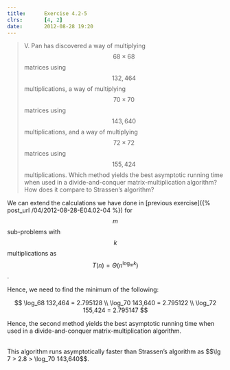 ```yaml
---
title:      Exercise 4.2-5
clrs:       [4, 2]
date:       2012-08-28 19:20
---
```


>V. Pan has discovered a way of multiplying $$68 \times 68$$ matrices using $$132,464$$ multiplications, a way of multiplying $$70 \times 70$$ matrices using $$143,640$$ multiplications, and a way of multiplying $$72 \times 72$$ matrices using $$155,424$$ multiplications. Which method yields the best asymptotic running time when used in a divide-and-conquer matrix-multiplication algorithm? How does it compare to Strassen’s algorithm?

We can extend the calculations we have done in [previous exercise]({% post_url /04/2012-08-28-E04.02-04 %}) for $$m$$ sub-problems with $$k$$ multiplications as $$T(n) = \Theta(n^{\log_m k})$$.

Hence, we need to find the minimum of the following:

$$
\log_68 132,464 = 2.795128 \\
\log_70 143,640 = 2.795122 \\
\log_72 155,424 = 2.795147
$$

Hence, the second method yields the best asymptotic running time when used in a divide-and-conquer matrix-multiplication algorithm.

<br/>
This algorithm runs asymptotically faster than Strassen’s algorithm as $$\lg 7 > 2.8 > \log_70 143,640$$.